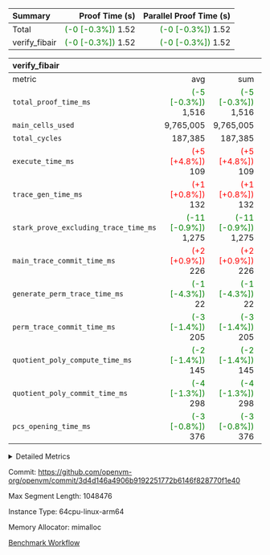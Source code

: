 | Summary | Proof Time (s) | Parallel Proof Time (s) |
|:---|---:|---:|
| Total | <span style='color: green'>(-0 [-0.3%])</span> 1.52 | <span style='color: green'>(-0 [-0.3%])</span> 1.52 |
| verify_fibair | <span style='color: green'>(-0 [-0.3%])</span> 1.52 | <span style='color: green'>(-0 [-0.3%])</span> 1.52 |


| verify_fibair |||||
|:---|---:|---:|---:|---:|
|metric|avg|sum|max|min|
| `total_proof_time_ms ` | <span style='color: green'>(-5 [-0.3%])</span> 1,516 | <span style='color: green'>(-5 [-0.3%])</span> 1,516 | <span style='color: green'>(-5 [-0.3%])</span> 1,516 | <span style='color: green'>(-5 [-0.3%])</span> 1,516 |
| `main_cells_used     ` |  9,765,005 |  9,765,005 |  9,765,005 |  9,765,005 |
| `total_cycles        ` |  187,385 |  187,385 |  187,385 |  187,385 |
| `execute_time_ms     ` | <span style='color: red'>(+5 [+4.8%])</span> 109 | <span style='color: red'>(+5 [+4.8%])</span> 109 | <span style='color: red'>(+5 [+4.8%])</span> 109 | <span style='color: red'>(+5 [+4.8%])</span> 109 |
| `trace_gen_time_ms   ` | <span style='color: red'>(+1 [+0.8%])</span> 132 | <span style='color: red'>(+1 [+0.8%])</span> 132 | <span style='color: red'>(+1 [+0.8%])</span> 132 | <span style='color: red'>(+1 [+0.8%])</span> 132 |
| `stark_prove_excluding_trace_time_ms` | <span style='color: green'>(-11 [-0.9%])</span> 1,275 | <span style='color: green'>(-11 [-0.9%])</span> 1,275 | <span style='color: green'>(-11 [-0.9%])</span> 1,275 | <span style='color: green'>(-11 [-0.9%])</span> 1,275 |
| `main_trace_commit_time_ms` | <span style='color: red'>(+2 [+0.9%])</span> 226 | <span style='color: red'>(+2 [+0.9%])</span> 226 | <span style='color: red'>(+2 [+0.9%])</span> 226 | <span style='color: red'>(+2 [+0.9%])</span> 226 |
| `generate_perm_trace_time_ms` | <span style='color: green'>(-1 [-4.3%])</span> 22 | <span style='color: green'>(-1 [-4.3%])</span> 22 | <span style='color: green'>(-1 [-4.3%])</span> 22 | <span style='color: green'>(-1 [-4.3%])</span> 22 |
| `perm_trace_commit_time_ms` | <span style='color: green'>(-3 [-1.4%])</span> 205 | <span style='color: green'>(-3 [-1.4%])</span> 205 | <span style='color: green'>(-3 [-1.4%])</span> 205 | <span style='color: green'>(-3 [-1.4%])</span> 205 |
| `quotient_poly_compute_time_ms` | <span style='color: green'>(-2 [-1.4%])</span> 145 | <span style='color: green'>(-2 [-1.4%])</span> 145 | <span style='color: green'>(-2 [-1.4%])</span> 145 | <span style='color: green'>(-2 [-1.4%])</span> 145 |
| `quotient_poly_commit_time_ms` | <span style='color: green'>(-4 [-1.3%])</span> 298 | <span style='color: green'>(-4 [-1.3%])</span> 298 | <span style='color: green'>(-4 [-1.3%])</span> 298 | <span style='color: green'>(-4 [-1.3%])</span> 298 |
| `pcs_opening_time_ms ` | <span style='color: green'>(-3 [-0.8%])</span> 376 | <span style='color: green'>(-3 [-0.8%])</span> 376 | <span style='color: green'>(-3 [-0.8%])</span> 376 | <span style='color: green'>(-3 [-0.8%])</span> 376 |



<details>
<summary>Detailed Metrics</summary>

|  | verify_program_compile_ms | total_cells | stark_prove_excluding_trace_time_ms | quotient_poly_compute_time_ms | quotient_poly_commit_time_ms | perm_trace_commit_time_ms | pcs_opening_time_ms | main_trace_commit_time_ms |
| --- | --- | --- | --- | --- | --- | --- | --- |
|  | 5 | 65,536 | 64 | 3 | 14 | 0 | 32 | 14 | 

| air_name | rows | quotient_deg | main_cols | interactions | constraints | cells |
| --- | --- | --- | --- | --- | --- | --- |
| AccessAdapterAir<2> |  | 4 |  | 5 | 11 |  | 
| AccessAdapterAir<4> |  | 4 |  | 5 | 11 |  | 
| AccessAdapterAir<8> |  | 4 |  | 5 | 11 |  | 
| FibonacciAir | 32,768 | 1 | 2 |  | 5 | 65,536 | 
| FriReducedOpeningAir |  | 4 |  | 31 | 52 |  | 
| NativePoseidon2Air<BabyBearParameters>, 1> |  | 4 |  | 136 | 530 |  | 
| PhantomAir |  | 4 |  | 3 | 4 |  | 
| ProgramAir |  | 1 |  | 1 | 4 |  | 
| VariableRangeCheckerAir |  | 1 |  | 1 | 4 |  | 
| VmAirWrapper<AluNativeAdapterAir, FieldArithmeticCoreAir> |  | 4 |  | 15 | 23 |  | 
| VmAirWrapper<BranchNativeAdapterAir, BranchEqualCoreAir<1> |  | 4 |  | 11 | 22 |  | 
| VmAirWrapper<JalNativeAdapterAir, JalCoreAir> |  | 4 |  | 7 | 6 |  | 
| VmAirWrapper<NativeAdapterAir<2, 0>, PublicValuesCoreAir> |  | 4 |  | 11 | 22 |  | 
| VmAirWrapper<NativeLoadStoreAdapterAir<1>, NativeLoadStoreCoreAir<1> |  | 4 |  | 15 | 16 |  | 
| VmAirWrapper<NativeLoadStoreAdapterAir<4>, NativeLoadStoreCoreAir<4> |  | 4 |  | 15 | 16 |  | 
| VmAirWrapper<NativeVectorizedAdapterAir<4>, FieldExtensionCoreAir> |  | 4 |  | 15 | 23 |  | 
| VmConnectorAir |  | 4 |  | 3 | 8 |  | 
| VolatileBoundaryAir |  | 4 |  | 4 | 16 |  | 

| group | trace_gen_time_ms | total_proof_time_ms | total_cycles | total_cells | stark_prove_excluding_trace_time_ms | quotient_poly_compute_time_ms | quotient_poly_commit_time_ms | perm_trace_commit_time_ms | pcs_opening_time_ms | main_trace_commit_time_ms | main_cells_used | generate_perm_trace_time_ms | execute_time_ms |
| --- | --- | --- | --- | --- | --- | --- | --- | --- | --- | --- | --- | --- | --- |
| verify_fibair | 132 | 1,516 | 187,385 | 26,116,760 | 1,275 | 145 | 298 | 205 | 376 | 226 | 9,765,005 | 22 | 109 | 

| group | air_name | rows | prep_cols | perm_cols | main_cols | cells |
| --- | --- | --- | --- | --- | --- | --- |
| verify_fibair | AccessAdapterAir<2> | 65,536 |  | 12 | 11 | 1,507,328 | 
| verify_fibair | AccessAdapterAir<4> | 32,768 |  | 12 | 13 | 819,200 | 
| verify_fibair | AccessAdapterAir<8> | 128 |  | 12 | 17 | 3,712 | 
| verify_fibair | FriReducedOpeningAir | 1,024 |  | 36 | 25 | 62,464 | 
| verify_fibair | NativePoseidon2Air<BabyBearParameters>, 1> | 16,384 |  | 160 | 399 | 9,158,656 | 
| verify_fibair | PhantomAir | 4,096 |  | 8 | 6 | 57,344 | 
| verify_fibair | ProgramAir | 8,192 |  | 8 | 10 | 147,456 | 
| verify_fibair | VariableRangeCheckerAir | 262,144 | 2 | 8 | 1 | 2,359,296 | 
| verify_fibair | VmAirWrapper<AluNativeAdapterAir, FieldArithmeticCoreAir> | 131,072 |  | 20 | 29 | 6,422,528 | 
| verify_fibair | VmAirWrapper<BranchNativeAdapterAir, BranchEqualCoreAir<1> | 32,768 |  | 16 | 23 | 1,277,952 | 
| verify_fibair | VmAirWrapper<JalNativeAdapterAir, JalCoreAir> | 8,192 |  | 12 | 9 | 172,032 | 
| verify_fibair | VmAirWrapper<NativeLoadStoreAdapterAir<1>, NativeLoadStoreCoreAir<1> | 32,768 |  | 24 | 22 | 1,507,328 | 
| verify_fibair | VmAirWrapper<NativeLoadStoreAdapterAir<4>, NativeLoadStoreCoreAir<4> | 16,384 |  | 24 | 31 | 901,120 | 
| verify_fibair | VmAirWrapper<NativeVectorizedAdapterAir<4>, FieldExtensionCoreAir> | 8,192 |  | 20 | 38 | 475,136 | 
| verify_fibair | VmConnectorAir | 2 | 1 | 8 | 4 | 24 | 
| verify_fibair | VolatileBoundaryAir | 65,536 |  | 8 | 11 | 1,245,184 | 

</details>


Commit: https://github.com/openvm-org/openvm/commit/3d4d146a4906b9192251772b6146f828770f1e40

Max Segment Length: 1048476

Instance Type: 64cpu-linux-arm64

Memory Allocator: mimalloc

[Benchmark Workflow](https://github.com/openvm-org/openvm/actions/runs/13172408126)
